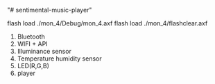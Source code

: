 "# sentimental-music-player" 

flash load ./mon_4/Debug/mon_4.axf
flash load ./mon_4/flashclear.axf

1. Bluetooth 
2. WIFI + API
3. Illuminance sensor
4. Temperature humidity sensor
5. LED(R,G,B)
6. player
